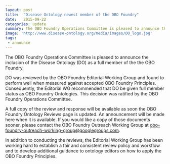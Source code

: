 ```yaml
---
layout: post
title:  "Disease Ontology newest member of the OBO Foundry"
date:   2015-09-22
categories: update
summary: The OBO Foundry Operations Committee is pleased to announce the inclusion of the Disease Ontology (DO) as a full member of the the OBO Foundry.
image: 'http://www.disease-ontology.org/media/images/DO_logo.jpg'
tags:
 - announce
---
```


The OBO Foundry Operations Committee is pleased to announce the inclusion of the Disease Ontology (DO) as a full member of the the OBO Foundry.

DO was reviewed by the OBO Foundry Editorial Working Group and found to perform well when measured against accepted OBO Foundry Principles. Consequently, the Editorial WG recommended that DO be given full member status as OBO Foundry Ontologies. This decision was ratified by the OBO Foundry Operations Committee.

A full copy of the review and response will be available as soon the OBO Foundry Ontology Reviews page is updated. An announcement will be made here when it is available. If you would like a copy of those documents sooner, please contact the OBO Foundry Outreach Working Group at obo-foundry-outreach-working-group@googlegroups.com.

In addition to conducting the reviews, the Editorial Working Group has been working hard to establish a fair and consistent review policy and workflow and to develop additional guidance to ontology editors on how to apply the OBO Foundry Principles.
